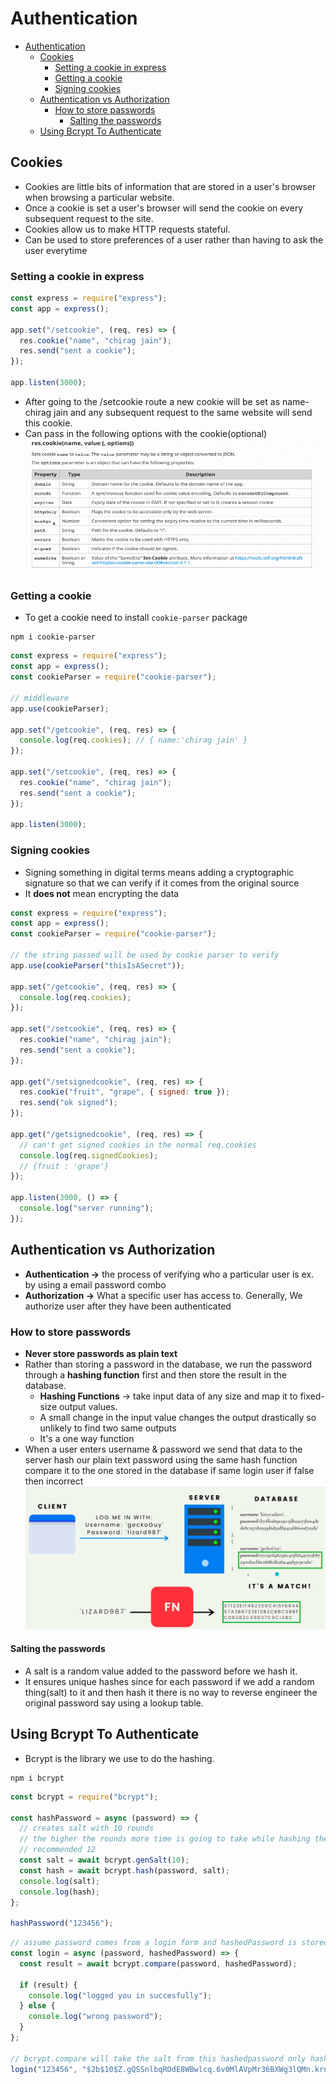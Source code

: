 # Authentication

- [Authentication](#authentication)
  - [Cookies](#cookies)
    - [Setting a cookie in express](#setting-a-cookie-in-express)
    - [Getting a cookie](#getting-a-cookie)
    - [Signing cookies](#signing-cookies)
  - [Authentication vs Authorization](#authentication-vs-authorization)
    - [How to store passwords](#how-to-store-passwords)
      - [Salting the passwords](#salting-the-passwords)
  - [Using Bcrypt To Authenticate](#using-bcrypt-to-authenticate)

## Cookies

- Cookies are little bits of information that are stored in a user's browser when browsing a particular website.
- Once a cookie is set a user's browser will send the cookie on every subsequent request to the site.
- Cookies allow us to make HTTP requests stateful.
- Can be used to store preferences of a user rather than having to ask the user everytime

### Setting a cookie in express

```javascript
const express = require("express");
const app = express();

app.set("/setcookie", (req, res) => {
  res.cookie("name", "chirag jain");
  res.send("sent a cookie");
});

app.listen(3000);
```

- After going to the /setcookie route a new cookie will be set as name-chirag jain and any subsequent request to the same website will send this cookie.
- Can pass in the following options with the cookie(optional)
  ![](./diagrams/authentication/cookieoptions.png)

### Getting a cookie

- To get a cookie need to install `cookie-parser` package

```
npm i cookie-parser
```

```javascript
const express = require("express");
const app = express();
const cookieParser = require("cookie-parser");

// middleware
app.use(cookieParser);

app.set("/getcookie", (req, res) => {
  console.log(req.cookies); // { name:'chirag jain' }
});

app.set("/setcookie", (req, res) => {
  res.cookie("name", "chirag jain");
  res.send("sent a cookie");
});

app.listen(3000);
```

### Signing cookies

- Signing something in digital terms means adding a cryptographic signature so that we can verify if it comes from the original source
- It **does not** mean encrypting the data

```javascript
const express = require("express");
const app = express();
const cookieParser = require("cookie-parser");

// the string passed will be used by cookie parser to verify
app.use(cookieParser("thisIsASecret"));

app.set("/getcookie", (req, res) => {
  console.log(req.cookies);
});

app.set("/setcookie", (req, res) => {
  res.cookie("name", "chirag jain");
  res.send("sent a cookie");
});

app.get("/setsignedcookie", (req, res) => {
  res.cookie("fruit", "grape", { signed: true });
  res.send("ok signed");
});

app.get("/getsignedcookie", (req, res) => {
  // can't get signed cookies in the normal req.cookies
  console.log(req.signedCookies);
  // {fruit : 'grape'}
});

app.listen(3000, () => {
  console.log("server running");
});
```

## Authentication vs Authorization

- **Authentication ->** the process of verifying who a particular user is ex. by using a email password combo
- **Authorization ->** What a specific user has access to. Generally, We authorize user after they have been authenticated

### How to store passwords

- **Never store passwords as plain text**
- Rather than storing a password in the database, we run the password through a **hashing function** first and then store the result in the database.
  - **Hashing Functions** -> take input data of any size and map it to fixed-size output values.
  - A small change in the input value changes the output drastically so unlikely to find two same outputs
  - It's a one way function
- When a user enters username & password we send that data to the server hash our plain text password using the same hash function compare it to the one stored in the database if same login user if false then incorrect
  ![](./diagrams/authentication/storingpasswords.png)

#### Salting the passwords

- A salt is a random value added to the password before we hash it.
- It ensures unique hashes since for each password if we add a random thing(salt) to it and then hash it there is no way to reverse engineer the original password say using a lookup table.

## Using Bcrypt To Authenticate

- Bcrypt is the library we use to do the hashing.

```
npm i bcrypt
```

```javascript
const bcrypt = require("bcrypt");

const hashPassword = async (password) => {
  // creates salt with 10 rounds
  // the higher the rounds more time is going to take while hashing the function
  // recommended 12
  const salt = await bcrypt.genSalt(10);
  const hash = await bcrypt.hash(password, salt);
  console.log(salt);
  console.log(hash);
};

hashPassword("123456");
```

```javascript
// assume password comes from a login form and hashedPassword is stored in some db
const login = async (password, hashedPassword) => {
  const result = await bcrypt.compare(password, hashedPassword);

  if (result) {
    console.log("logged you in succesfully");
  } else {
    console.log("wrong password");
  }
};

// bcrypt.compare will take the salt from this hashedpassword only hashes it with 123456 and then compares the result
login("123456", "$2b$10$Z.gQSSnlbqROdE8WBwlcq.6v0MlAVpMr36BXWg3lQMn.krn.JBmbC");
```
